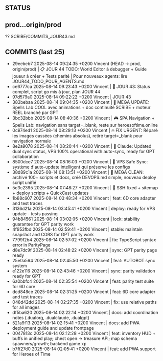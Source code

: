 ## STATUS

## prod...origin/prod
?? SCRIBE/COMMITS_JOUR43.md


## COMMITS (last 25)

* 29eebeb7 2025-08-14 09:24:35 +0200 Vincent  (HEAD -> prod, origin/prod)
|   📋 JOUR 44 TODO: World Editor à debugger + Guide joueur à créer + Tests parité | Pour nouveaux agents: lire JOUR44_TODO_POUR_AGENTS.md
* ce6777ca 2025-08-14 09:23:43 +0200 Vincent 
|   🎯 JOUR 43: Status complet, script go mis à jour, plan JOUR 44
* 97d579a0 2025-08-14 09:22:22 +0200 Vincent 
|   JOUR 43
* 383bebaa 2025-08-14 09:04:35 +0200 Vincent 
|   🚀 MEGA UPDATE: Spells Lab COOL avec animations + doc continuité SCRIBE + moteur RÉEL branché par GPT
* 3bc32bbb 2025-08-14 08:40:36 +0200 Vincent 
|   🎮 SPA Navigation + Spells Lab: navigation sans target=_blank, reste sur heroesoftime.online
* 0c974ed1 2025-08-14 08:29:13 +0200 Vincent 
|   🔥 FIX URGENT: Réparé les images cassées (chemins absolus), retiré target=_blank pour navigation normale
* 8e2a9078 2025-08-14 08:20:44 +0200 Vincent 
|   🎨 Claude: Updated dual sync status, VPS 100% operational with auto-sync, ready for GPT collaboration
* 8500dce7 2025-08-14 08:16:03 +0200 Vincent 
|   🔄 VPS Safe Sync: système d'auto-update intelligent qui préserve les configs
* 38d89c1a 2025-08-14 08:13:51 +0200 Vincent 
|   🧹 MEGA CLEAN: archivé 100+ scripts et docs, créé DEVOPS.md simple, nouveau deploy script unifié
* 5e3c2395 2025-08-14 07:48:27 +0200 Vincent 
|   🔑 SSH fixed + sitemap + deploy scripts + QuickCast updates
* 1b88c607 2025-08-14 03:48:34 +0200 Vincent 
|   feat: 6D core adapter and test traces
* 3136d21a 2025-08-14 03:45:41 +0200 Vincent 
|   deploy: ready for VPS update - tests passing
* 94b84561 2025-08-14 03:02:05 +0200 Vincent 
|   lock: stability guarantee for GPT parity work
* 4f953fbd 2025-08-14 02:59:41 +0200 Vincent 
|   stable: maintain snapshot and CORS for GPT parity work
* 7799f2b4 2025-08-14 02:57:02 +0200 Vincent 
|   fix: TypeScript syntax error in ParityPage
* d8e7dc9f 2025-08-14 02:48:22 +0200 Vincent 
|   sync: GPT parity page ready
* 25e0a564 2025-08-14 02:45:50 +0200 Vincent 
|   feat: AUTOBOT sync system
* e122e116 2025-08-14 02:43:46 +0200 Vincent 
|   sync: parity validation ready for GPT
* 6a0bbfc4 2025-08-14 02:35:54 +0200 Vincent 
|   feat: parity test suite for 6D core
* dcd848ce 2025-08-14 02:31:25 +0200 Vincent 
|   feat: 6D core adapter and test traces
* 048d42dd 2025-08-14 02:27:35 +0200 Vincent 
|   fix: use relative paths for all images
* df5ba620 2025-08-14 02:22:14 +0200 Vincent 
|   docs: add coordination notes (.dualorg, .dualclaude, .dualgpt)
* 521a9f13 2025-08-14 02:15:41 +0200 Vincent 
|   docs: add PWA deployment guide and update frontpage
* 0047813c 2025-08-14 02:12:28 +0200 Vincent 
|   feat: inventory HUD + buffs in unified play; chest open → treasure API; map schema spawners/growth; backend game xp
* b7ff27d0 2025-08-14 02:05:41 +0200 Vincent 
|   feat: add PWA support for Heroes of Time